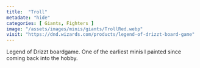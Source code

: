 ```yaml
---
title:  "Troll"
metadate: "hide"
categories: [ Giants, Fighters ]
image: "/assets/images/minis/giants/TrollRed.webp"
visit: "https://dnd.wizards.com/products/legend-of-drizzt-board-game"
---
```

Legend of Drizzt boardgame. One of the earliest minis I painted since coming back into the hobby.

